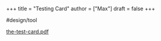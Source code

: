 +++
title = "Testing Card"
author = ["Max"]
draft = false
+++

\#design/tool

<a href='the-test-card.pdf'>the-test-card.pdf</a>

